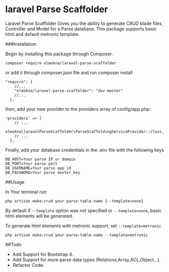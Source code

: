 # laravel Parse Scaffolder

Laravel Parse Scaffolder Gives you the ability to generate CRUD blade files, Controller and Model for a Parse database.
This package supports basic html and default metronic template.

###Installation

Begin by installing this package through Composer.
 
 ```
composer require elmokna/laravel-parse-scaffolder
 ```
 
 or add it through composer.json file and run composer install
```
"require": {
    //...
    "elmokna/laravel-parse-scaffolder": "dev-master"
    //...
  },
```

then, add your new provider to the providers array of config/app.php:

```
'providers' => [
    // ...
    elmokna\laravelParseScaffolder\ParseScaffoldingServiceProvider::class,
    // ...
  ],
```

Finally, add your database credentials in the .env file with the following keys

```
DB_HOST=Your parse IP or domain
DB_PORT=Your parse port
DB_USERNAME=Your parse app_id
DB_PASSWORD=Your parse master_key
```

##Usage

In Your terminal run:

``
php artisan make:crud your-parse-table-name {--template=none}
``

By default if ``--template`` option was not specified or ``--template=none``, basic html elements will be generated.

To generate html elements with metronic support, set ``--template=metronic``

``
php artisan make:crud your-parse-table-name --template=metronic
``

##Todo
* Add Support for Bootstrap 4.
* Add Support for more parse data types (Relations,Array,ACL,Object...).
* Refactor Code.
